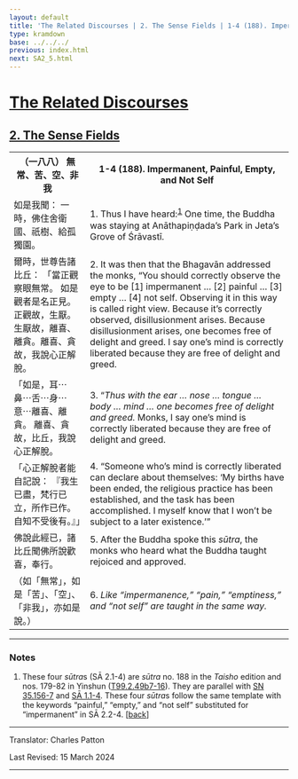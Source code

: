 ```yaml
---
layout: default
title: 'The Related Discourses | 2. The Sense Fields | 1-4 (188). Impermanent, Painful, Empty, and Not Self'
type: kramdown
base: ../../../
previous: index.html
next: SA2_5.html
---
```


<h1><a href='../index.html'>The Related Discourses</a></h1>
<h2><a href='index.html'>2. The Sense Fields</a></h2>

<table class="trans">
  <th class='ch'>（一八八） 無常、苦、空、非我</th>
  <th class='en'>1-4 (188). Impermanent, Painful, Empty, and Not Self</th>
  <tr>
    <td class="ch" title='t99.2.49b7'>如是我聞： 一時，佛住舍衛國、祇樹、給孤獨園。</td>
    <td id='p1'>1. Thus I have heard:<sup id="ref1"><a href="#n1">1</a></sup> One time, the Buddha was staying at Anāthapiṇḍada’s Park in Jeta’s Grove of Śrāvastī.</td>
  </tr>
  <tr>
    <td class="ch" title='t99.2.49b8'>爾時，世尊告諸比丘： 「當正觀察眼無常。 如是觀者是名正見。 正觀故，生厭。 生厭故，離喜、離貪。離喜、貪故，我說心正解脫。</td>
    <td id='p2'>2. It was then that the Bhagavān addressed the monks, “You should correctly observe the eye to be [1] impermanent … [2] painful … [3] empty … [4] not self. Observing it in this way is called right view. Because it’s correctly observed, disillusionment arises. Because disillusionment arises, one becomes free of delight and greed. I say one’s mind is correctly liberated because they are free of delight and greed.</td>
  </tr>
  <tr>
    <td class="ch" title='t99.2.49b11'>「如是，耳⋯鼻⋯舌⋯身⋯意⋯離喜、離貪。 離喜、貪故，比丘，我說心正解脫。</td>
    <td id='p3'>3. “<em>Thus with the ear … nose … tongue … body … mind … one becomes free of delight and greed.</em> Monks, I say one’s mind is correctly liberated because they are free of delight and greed.</td>
  </tr>
  <tr>
    <td class="ch" title='t99.2.49b12'>「心正解脫者能自記說： 『我生已盡，梵行已立，所作已作。 自知不受後有。』」</td>
    <td id='p4'>4. “Someone who’s mind is correctly liberated can declare about themselves: ‘My births have been ended, the religious practice has been established, and the task has been accomplished. I myself know that I won’t be subject to a later existence.’”</td>
  </tr>
  <tr>
    <td class="ch" title='t99.2.49b14'>佛說此經已，諸比丘聞佛所說歡喜，奉行。</td>
    <td id='p5'>5. After the Buddha spoke this <em>sūtra</em>, the monks who heard what the Buddha taught rejoiced and approved.</td>
  </tr>
  <tr>
    <td class="ch" title='t99.2.49b16'>（如「無常」，如是「苦」、「空」、「非我」，亦如是說。）</td>
    <td id='p6'>6. <em>Like “impermanence,” “pain,” “emptiness,” and “not self” are taught in the same way.</em></td>
  </tr>
</table>

<hr/>

<h3 id="notes">Notes</h3>

<ol class="notes-list">
<li id="n1">These four <em>sūtra</em>s (SĀ 2.1-4) are  <em>sūtra</em> no. 188 in the <cite>Taisho</cite> edition and nos. 179-82 in Yinshun (<a href="https://cbetaonline.dila.edu.tw/zh/T02n0099_p0049b07" target="_blank">T99.2.49b7-16</a>). They are parallel with <a href="https://suttacentral.net/sn35.156" target="_blank">SN 35.156-7</a> and <a href="../01/SA1_1-4.html" target="_blank">SĀ 1.1-4</a>. These four <em>sūtra</em>s follow the same template with the keywords “painful,” “empty,” and “not self” substituted for “impermanent” in SĀ 2.2-4. [<a href="#ref1">back</a>]</li>
</ol>
<hr/>

<p class="translator">Translator: Charles Patton</p>
<p class='revised'>Last Revised: 15 March 2024</p>

<hr/>